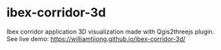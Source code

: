 # ibex-corridor-3d
Ibex corridor application 3D visualization made with Qgis2threejs plugin. See live demo:
https://williamtjiong.github.io/ibex-corridor-3d/
